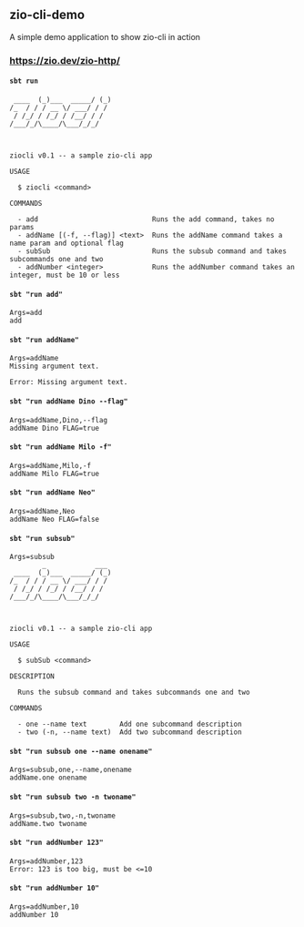 ## zio-cli-demo

A simple demo application to show zio-cli in action

### https://zio.dev/zio-http/

#### `sbt run`

```        _            ___ 
 ____  (_)___  _____/ (_)
/_  / / / __ \/ ___/ / / 
 / /_/ / /_/ / /__/ / /  
/___/_/\____/\___/_/_/   
                         


ziocli v0.1 -- a sample zio-cli app

USAGE

  $ ziocli <command>

COMMANDS

  - add                            Runs the add command, takes no params
  - addName [(-f, --flag)] <text>  Runs the addName command takes a name param and optional flag
  - subSub                         Runs the subsub command and takes subcommands one and two
  - addNumber <integer>            Runs the addNumber command takes an integer, must be 10 or less
  ```

#### `sbt "run add"`
```
Args=add
add
```

#### `sbt "run addName"`
```
Args=addName
Missing argument text.

Error: Missing argument text.
```

#### `sbt "run addName Dino --flag"`
```
Args=addName,Dino,--flag
addName Dino FLAG=true
```
#### `sbt "run addName Milo -f"`
```
Args=addName,Milo,-f
addName Milo FLAG=true
```
#### `sbt "run addName Neo"`
```
Args=addName,Neo
addName Neo FLAG=false
```

#### `sbt "run subsub"`
```
Args=subsub
        _            ___ 
 ____  (_)___  _____/ (_)
/_  / / / __ \/ ___/ / /
 / /_/ / /_/ / /__/ / /
/___/_/\____/\___/_/_/



ziocli v0.1 -- a sample zio-cli app

USAGE

  $ subSub <command>

DESCRIPTION

  Runs the subsub command and takes subcommands one and two

COMMANDS

  - one --name text        Add one subcommand description
  - two (-n, --name text)  Add two subcommand description

```

#### `sbt "run subsub one --name onename"`

```
Args=subsub,one,--name,onename
addName.one onename
```

#### `sbt "run subsub two -n twoname"`
```
Args=subsub,two,-n,twoname
addName.two twoname
```

#### `sbt "run addNumber 123"`
```
Args=addNumber,123
Error: 123 is too big, must be <=10
```

#### `sbt "run addNumber 10"`
```
Args=addNumber,10
addNumber 10
```